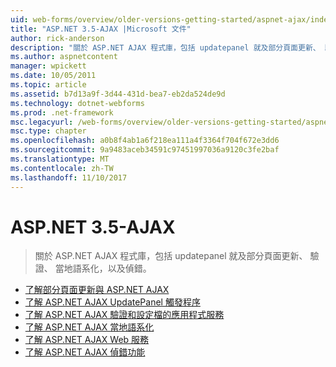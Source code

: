 ```yaml
---
uid: web-forms/overview/older-versions-getting-started/aspnet-ajax/index
title: "ASP.NET 3.5-AJAX |Microsoft 文件"
author: rick-anderson
description: "關於 ASP.NET AJAX 程式庫，包括 updatepanel 就及部分頁面更新、 驗證、 當地語系化，以及偵錯。"
ms.author: aspnetcontent
manager: wpickett
ms.date: 10/05/2011
ms.topic: article
ms.assetid: b7d13a9f-3d44-431d-bea7-eb2da524de9d
ms.technology: dotnet-webforms
ms.prod: .net-framework
msc.legacyurl: /web-forms/overview/older-versions-getting-started/aspnet-ajax
msc.type: chapter
ms.openlocfilehash: a0b8f4ab1a6f218ea111a4f3364f704f672e3dd6
ms.sourcegitcommit: 9a9483aceb34591c97451997036a9120c3fe2baf
ms.translationtype: MT
ms.contentlocale: zh-TW
ms.lasthandoff: 11/10/2017
---
```

<a name="aspnet-35---ajax"></a>ASP.NET 3.5-AJAX
====================
> 關於 ASP.NET AJAX 程式庫，包括 updatepanel 就及部分頁面更新、 驗證、 當地語系化，以及偵錯。


- [了解部分頁面更新與 ASP.NET AJAX](understanding-partial-page-updates-with-asp-net-ajax.md)
- [了解 ASP.NET AJAX UpdatePanel 觸發程序](understanding-asp-net-ajax-updatepanel-triggers.md)
- [了解 ASP.NET AJAX 驗證和設定檔的應用程式服務](understanding-asp-net-ajax-authentication-and-profile-application-services.md)
- [了解 ASP.NET AJAX 當地語系化](understanding-asp-net-ajax-localization.md)
- [了解 ASP.NET AJAX Web 服務](understanding-asp-net-ajax-web-services.md)
- [了解 ASP.NET AJAX 偵錯功能](understanding-asp-net-ajax-debugging-capabilities.md)
